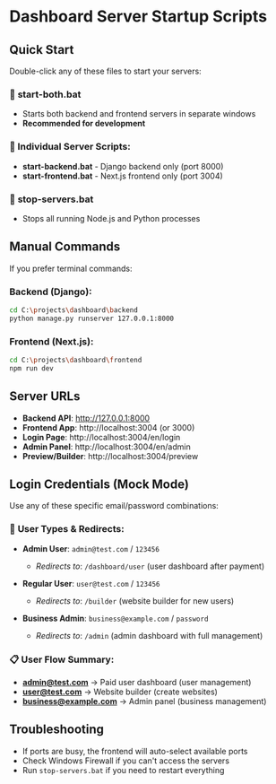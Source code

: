 # Dashboard Server Startup Scripts

## Quick Start
Double-click any of these files to start your servers:

### 🚀 **start-both.bat**
- Starts both backend and frontend servers in separate windows
- **Recommended for development**

### 🔧 Individual Server Scripts:
- **start-backend.bat** - Django backend only (port 8000)
- **start-frontend.bat** - Next.js frontend only (port 3004)

### 🛑 **stop-servers.bat**
- Stops all running Node.js and Python processes

## Manual Commands
If you prefer terminal commands:

### Backend (Django):
```bash
cd C:\projects\dashboard\backend
python manage.py runserver 127.0.0.1:8000
```

### Frontend (Next.js):
```bash
cd C:\projects\dashboard\frontend
npm run dev
```

## Server URLs
- **Backend API**: http://127.0.0.1:8000
- **Frontend App**: http://localhost:3004 (or 3000)
- **Login Page**: http://localhost:3004/en/login
- **Admin Panel**: http://localhost:3004/en/admin
- **Preview/Builder**: http://localhost:3004/preview

## Login Credentials (Mock Mode)
Use any of these specific email/password combinations:

### 🔧 **User Types & Redirects:**
- **Admin User**: `admin@test.com` / `123456`
  - *Redirects to*: `/dashboard/user` (user dashboard after payment)
  
- **Regular User**: `user@test.com` / `123456` 
  - *Redirects to*: `/builder` (website builder for new users)
  
- **Business Admin**: `business@example.com` / `password`
  - *Redirects to*: `/admin` (admin dashboard with full management)

### 📋 **User Flow Summary:**
- **admin@test.com** → Paid user dashboard (user management)
- **user@test.com** → Website builder (create websites)  
- **business@example.com** → Admin panel (business management)

## Troubleshooting
- If ports are busy, the frontend will auto-select available ports
- Check Windows Firewall if you can't access the servers
- Run `stop-servers.bat` if you need to restart everything